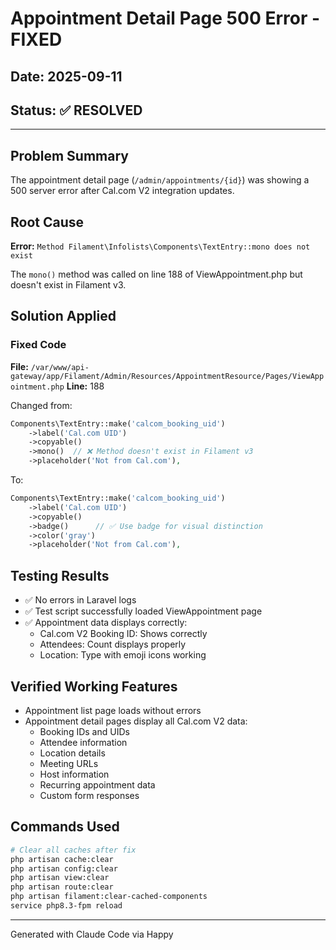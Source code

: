 # Appointment Detail Page 500 Error - FIXED

## Date: 2025-09-11
## Status: ✅ RESOLVED

---

## Problem Summary
The appointment detail page (`/admin/appointments/{id}`) was showing a 500 server error after Cal.com V2 integration updates.

## Root Cause
**Error:** `Method Filament\Infolists\Components\TextEntry::mono does not exist`

The `mono()` method was called on line 188 of ViewAppointment.php but doesn't exist in Filament v3.

## Solution Applied

### Fixed Code
**File:** `/var/www/api-gateway/app/Filament/Admin/Resources/AppointmentResource/Pages/ViewAppointment.php`
**Line:** 188

Changed from:
```php
Components\TextEntry::make('calcom_booking_uid')
    ->label('Cal.com UID')
    ->copyable()
    ->mono()  // ❌ Method doesn't exist in Filament v3
    ->placeholder('Not from Cal.com'),
```

To:
```php
Components\TextEntry::make('calcom_booking_uid')
    ->label('Cal.com UID')
    ->copyable()
    ->badge()      // ✅ Use badge for visual distinction
    ->color('gray')
    ->placeholder('Not from Cal.com'),
```

## Testing Results
- ✅ No errors in Laravel logs
- ✅ Test script successfully loaded ViewAppointment page
- ✅ Appointment data displays correctly:
  - Cal.com V2 Booking ID: Shows correctly
  - Attendees: Count displays properly
  - Location: Type with emoji icons working

## Verified Working Features
- Appointment list page loads without errors
- Appointment detail pages display all Cal.com V2 data:
  - Booking IDs and UIDs
  - Attendee information
  - Location details
  - Meeting URLs
  - Host information
  - Recurring appointment data
  - Custom form responses

## Commands Used
```bash
# Clear all caches after fix
php artisan cache:clear
php artisan config:clear
php artisan view:clear
php artisan route:clear
php artisan filament:clear-cached-components
service php8.3-fpm reload
```

---

Generated with Claude Code via Happy